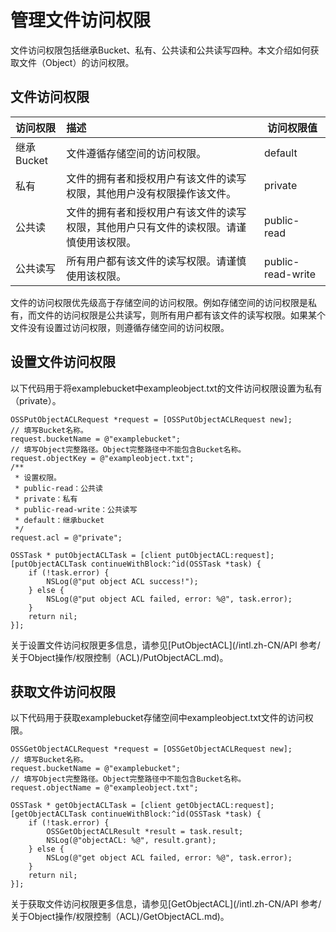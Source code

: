 # 管理文件访问权限

文件访问权限包括继承Bucket、私有、公共读和公共读写四种。本文介绍如何获取文件（Object）的访问权限。

## 文件访问权限

|访问权限|描述|访问权限值|
|:---|:-|-----|
|继承Bucket|文件遵循存储空间的访问权限。|default|
|私有|文件的拥有者和授权用户有该文件的读写权限，其他用户没有权限操作该文件。|private|
|公共读|文件的拥有者和授权用户有该文件的读写权限，其他用户只有文件的读权限。请谨慎使用该权限。|public-read|
|公共读写|所有用户都有该文件的读写权限。请谨慎使用该权限。|public-read-write|

文件的访问权限优先级高于存储空间的访问权限。例如存储空间的访问权限是私有，而文件的访问权限是公共读写，则所有用户都有该文件的读写权限。如果某个文件没有设置过访问权限，则遵循存储空间的访问权限。

## 设置文件访问权限

以下代码用于将examplebucket中exampleobject.txt的文件访问权限设置为私有（private）。

```
OSSPutObjectACLRequest *request = [OSSPutObjectACLRequest new];
// 填写Bucket名称。
request.bucketName = @"examplebucket";
// 填写Object完整路径。Object完整路径中不能包含Bucket名称。
request.objectKey = @"exampleobject.txt";
/**
 * 设置权限。
 * public-read：公共读
 * private：私有
 * public-read-write：公共读写
 * default：继承bucket
 */
request.acl = @"private";

OSSTask * putObjectACLTask = [client putObjectACL:request];
[putObjectACLTask continueWithBlock:^id(OSSTask *task) {
    if (!task.error) {
        NSLog(@"put object ACL success!");
    } else {
        NSLog(@"put object ACL failed, error: %@", task.error);
    }
    return nil;
}];
```

关于设置文件访问权限更多信息，请参见[PutObjectACL](/intl.zh-CN/API 参考/关于Object操作/权限控制（ACL)/PutObjectACL.md)。

## 获取文件访问权限

以下代码用于获取examplebucket存储空间中exampleobject.txt文件的访问权限。

```
OSSGetObjectACLRequest *request = [OSSGetObjectACLRequest new];
// 填写Bucket名称。
request.bucketName = @"examplebucket";
// 填写Object完整路径。Object完整路径中不能包含Bucket名称。
request.objectName = @"exampleobject.txt";

OSSTask * getObjectACLTask = [client getObjectACL:request];
[getObjectACLTask continueWithBlock:^id(OSSTask *task) {
    if (!task.error) {
        OSSGetObjectACLResult *result = task.result;
        NSLog(@"objectACL: %@", result.grant);
    } else {
        NSLog(@"get object ACL failed, error: %@", task.error);
    }
    return nil;
}];
```

关于获取文件访问权限更多信息，请参见[GetObjectACL](/intl.zh-CN/API 参考/关于Object操作/权限控制（ACL)/GetObjectACL.md)。

